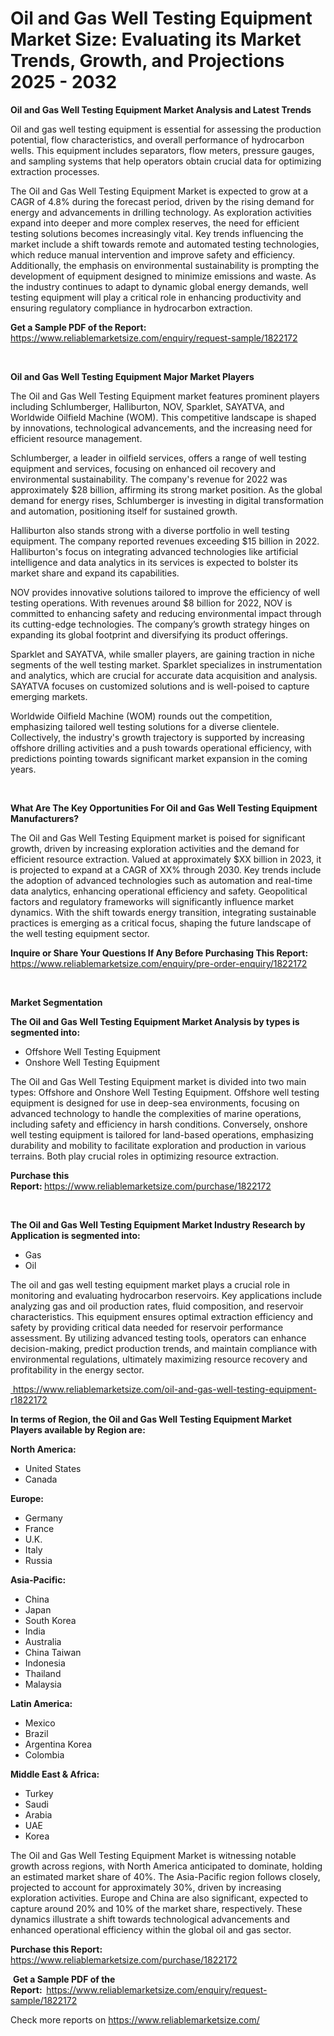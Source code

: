 <p><h1>Oil and Gas Well Testing Equipment Market Size: Evaluating its Market Trends, Growth, and Projections 2025 - 2032</h1></p><p><strong>Oil and Gas Well Testing Equipment Market Analysis and Latest Trends</strong></p>
<p><p>Oil and gas well testing equipment is essential for assessing the production potential, flow characteristics, and overall performance of hydrocarbon wells. This equipment includes separators, flow meters, pressure gauges, and sampling systems that help operators obtain crucial data for optimizing extraction processes. </p><p>The Oil and Gas Well Testing Equipment Market is expected to grow at a CAGR of 4.8% during the forecast period, driven by the rising demand for energy and advancements in drilling technology. As exploration activities expand into deeper and more complex reserves, the need for efficient testing solutions becomes increasingly vital. Key trends influencing the market include a shift towards remote and automated testing technologies, which reduce manual intervention and improve safety and efficiency. Additionally, the emphasis on environmental sustainability is prompting the development of equipment designed to minimize emissions and waste. As the industry continues to adapt to dynamic global energy demands, well testing equipment will play a critical role in enhancing productivity and ensuring regulatory compliance in hydrocarbon extraction.</p></p>
<p><strong>Get a Sample PDF of the Report:&nbsp;</strong> <a href="https://www.reliablemarketsize.com/enquiry/request-sample/1822172?utm_campaign=2302&utm_medium=2&utm_source=Github&utm_content=ia&utm_term=27022025&utm_id=oil-and-gas-well-testing-equipment">https://www.reliablemarketsize.com/enquiry/request-sample/1822172</a></p>
<p>&nbsp;</p>
<p><strong>Oil and Gas Well Testing Equipment Major Market Players</strong></p>
<p><p>The Oil and Gas Well Testing Equipment market features prominent players including Schlumberger, Halliburton, NOV, Sparklet, SAYATVA, and Worldwide Oilfield Machine (WOM). This competitive landscape is shaped by innovations, technological advancements, and the increasing need for efficient resource management.</p><p>Schlumberger, a leader in oilfield services, offers a range of well testing equipment and services, focusing on enhanced oil recovery and environmental sustainability. The company's revenue for 2022 was approximately $28 billion, affirming its strong market position. As the global demand for energy rises, Schlumberger is investing in digital transformation and automation, positioning itself for sustained growth.</p><p>Halliburton also stands strong with a diverse portfolio in well testing equipment. The company reported revenues exceeding $15 billion in 2022. Halliburton's focus on integrating advanced technologies like artificial intelligence and data analytics in its services is expected to bolster its market share and expand its capabilities.</p><p>NOV provides innovative solutions tailored to improve the efficiency of well testing operations. With revenues around $8 billion for 2022, NOV is committed to enhancing safety and reducing environmental impact through its cutting-edge technologies. The company’s growth strategy hinges on expanding its global footprint and diversifying its product offerings.</p><p>Sparklet and SAYATVA, while smaller players, are gaining traction in niche segments of the well testing market. Sparklet specializes in instrumentation and analytics, which are crucial for accurate data acquisition and analysis. SAYATVA focuses on customized solutions and is well-poised to capture emerging markets.</p><p>Worldwide Oilfield Machine (WOM) rounds out the competition, emphasizing tailored well testing solutions for a diverse clientele. Collectively, the industry's growth trajectory is supported by increasing offshore drilling activities and a push towards operational efficiency, with predictions pointing towards significant market expansion in the coming years.</p></p>
<p>&nbsp;</p>
<p><strong>What Are The Key Opportunities For Oil and Gas Well Testing Equipment Manufacturers?</strong></p>
<p><p>The Oil and Gas Well Testing Equipment market is poised for significant growth, driven by increasing exploration activities and the demand for efficient resource extraction. Valued at approximately $XX billion in 2023, it is projected to expand at a CAGR of XX% through 2030. Key trends include the adoption of advanced technologies such as automation and real-time data analytics, enhancing operational efficiency and safety. Geopolitical factors and regulatory frameworks will significantly influence market dynamics. With the shift towards energy transition, integrating sustainable practices is emerging as a critical focus, shaping the future landscape of the well testing equipment sector.</p></p>
<p><strong>Inquire or Share Your Questions If Any Before Purchasing This Report:</strong> <a href="https://www.reliablemarketsize.com/enquiry/pre-order-enquiry/1822172?utm_campaign=2302&utm_medium=2&utm_source=Github&utm_content=ia&utm_term=27022025&utm_id=oil-and-gas-well-testing-equipment">https://www.reliablemarketsize.com/enquiry/pre-order-enquiry/1822172</a></p>
<p>&nbsp;</p>
<p><strong>Market Segmentation</strong></p>
<p><strong>The Oil and Gas Well Testing Equipment Market Analysis by types is segmented into:</strong></p>
<p><ul><li>Offshore Well Testing Equipment</li><li>Onshore Well Testing Equipment</li></ul></p>
<p><p>The Oil and Gas Well Testing Equipment market is divided into two main types: Offshore and Onshore Well Testing Equipment. Offshore well testing equipment is designed for use in deep-sea environments, focusing on advanced technology to handle the complexities of marine operations, including safety and efficiency in harsh conditions. Conversely, onshore well testing equipment is tailored for land-based operations, emphasizing durability and mobility to facilitate exploration and production in various terrains. Both play crucial roles in optimizing resource extraction.</p></p>
<p><strong>Purchase this Report:&nbsp;</strong><a href="https://www.reliablemarketsize.com/purchase/1822172?utm_campaign=2302&utm_medium=2&utm_source=Github&utm_content=ia&utm_term=27022025&utm_id=oil-and-gas-well-testing-equipment">https://www.reliablemarketsize.com/purchase/1822172</a></p>
<p>&nbsp;</p>
<p><strong>The Oil and Gas Well Testing Equipment Market Industry Research by Application is segmented into:</strong></p>
<p><ul><li>Gas</li><li>Oil</li></ul></p>
<p><p>The oil and gas well testing equipment market plays a crucial role in monitoring and evaluating hydrocarbon reservoirs. Key applications include analyzing gas and oil production rates, fluid composition, and reservoir characteristics. This equipment ensures optimal extraction efficiency and safety by providing critical data needed for reservoir performance assessment. By utilizing advanced testing tools, operators can enhance decision-making, predict production trends, and maintain compliance with environmental regulations, ultimately maximizing resource recovery and profitability in the energy sector.</p></p>
<p><a href="https://www.reliablemarketsize.com/oil-and-gas-well-testing-equipment-r1822172?utm_campaign=2302&utm_medium=2&utm_source=Github&utm_content=ia&utm_term=27022025&utm_id=oil-and-gas-well-testing-equipment">&nbsp;https://www.reliablemarketsize.com/oil-and-gas-well-testing-equipment-r1822172</a></p>
<p><strong>In terms of Region, the Oil and Gas Well Testing Equipment Market Players available by Region are:</strong></p>
<p>
    <p> <strong> North America: </strong>
        <ul>
            <li>United States</li>
            <li>Canada</li>
        </ul>
        </p> 
    <p> <strong> Europe: </strong>
        <ul>
            <li>Germany</li>
            <li>France</li>
            <li>U.K.</li>
            <li>Italy</li>
            <li>Russia</li>
        </ul>
        </p> 
    <p> <strong> Asia-Pacific: </strong>
        <ul>
            <li>China</li>
            <li>Japan</li>
            <li>South Korea</li>
            <li>India</li>
            <li>Australia</li>
            <li>China Taiwan</li>
            <li>Indonesia</li>
            <li>Thailand</li>
            <li>Malaysia</li>
        </ul>
        </p> 
    <p> <strong> Latin America: </strong>
        <ul>
            <li>Mexico</li>
            <li>Brazil</li>
            <li>Argentina Korea</li>
            <li>Colombia</li>
        </ul>
        </p> 
    <p> <strong> Middle East & Africa: </strong>
        <ul>
            <li>Turkey</li>
            <li>Saudi</li>
            <li>Arabia</li>
            <li>UAE</li>
            <li>Korea</li>
        </ul>
    </p>
    </p>
<p><p>The Oil and Gas Well Testing Equipment Market is witnessing notable growth across regions, with North America anticipated to dominate, holding an estimated market share of 40%. The Asia-Pacific region follows closely, projected to account for approximately 30%, driven by increasing exploration activities. Europe and China are also significant, expected to capture around 20% and 10% of the market share, respectively. These dynamics illustrate a shift towards technological advancements and enhanced operational efficiency within the global oil and gas sector.</p></p>
<p><strong>Purchase this Report: </strong><a href="https://www.reliablemarketsize.com/purchase/1822172?utm_campaign=2302&utm_medium=2&utm_source=Github&utm_content=ia&utm_term=27022025&utm_id=oil-and-gas-well-testing-equipment">https://www.reliablemarketsize.com/purchase/1822172</a></p>
<p>&nbsp;<strong>Get a Sample PDF of the Report:&nbsp;&nbsp;</strong><a href="https://www.reliablemarketsize.com/enquiry/request-sample/1822172?utm_campaign=2302&utm_medium=2&utm_source=Github&utm_content=ia&utm_term=27022025&utm_id=oil-and-gas-well-testing-equipment">https://www.reliablemarketsize.com/enquiry/request-sample/1822172</a></p>
<p><strong></strong></p>
<p>Check more reports on <a href="https://www.reliablemarketsize.com/?utm_campaign=2302&utm_medium=2&utm_source=Github&utm_content=ia&utm_term=27022025&utm_id=oil-and-gas-well-testing-equipment">https://www.reliablemarketsize.com/</a></p>